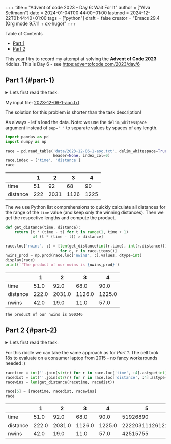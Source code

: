 +++
title = "Advent of code 2023 - Day 6: Wait For It"
author = ["Alva Seltmann"]
date = 2024-01-04T00:44:00+01:00
lastmod = 2024-12-22T01:44:40+01:00
tags = ["python"]
draft = false
creator = "Emacs 29.4 (Org mode 9.7.11 + ox-hugo)"
+++

<div class="ox-hugo-toc toc">

<div class="heading">Table of Contents</div>

- [Part 1](#part-1)
- [Part 2](#part-2)

</div>
<!--endtoc-->

This year I try to record my attempt at solving the **Advent of Code 2023**
riddles. This is Day 6 - see <https:adventofcode.com/2023/day/6>


## Part 1 {#part-1}

<details>
<summary>Lets first read the task:</summary>
<div class="details">

> You manage to sign up as a competitor in the boat races just in time. The
> organizer explains that it's not really a traditional race - instead, you will
> get a fixed amount of time during which your boat has to travel as far as it
> can, and you win if your boat goes the farthest.
>
> As part of signing up, you get a sheet of paper (your puzzle input) that lists
> the **time** allowed for each race and also the best **distance** ever recorded in that
> race. To guarantee you win the grand prize, you need to make sure you **go farther
> in each race** than the current record holder.
>
> The organizer brings you over to the area where the boat races are held. The
> boats are much smaller than you expected - they're actually toy boats, each with
> a big button on top. Holding down the button charges the boat, and releasing the
> button **allows the boat to move**. Boats move faster if their button was held
> longer, but time spent holding the button counts against the total race time.
> You can only hold the button at the start of the race, and boats don't move
> until the button is released.
>
> For example:

```text
Time:      7  15   30
Distance:  9  40  200
```

> This document describes three races:
>
> -   The first race lasts 7 milliseconds. The record distance in this race is 9
>     millimeters.
> -   The second race lasts 15 milliseconds. The record distance in this race is 40
>     millimeters.
> -   The third race lasts 30 milliseconds. The record distance in this race is 200
>     millimeters.
>
> Your toy boat has a starting speed of **zero millimeters per millisecond**. For
> each whole millisecond you spend at the beginning of the race holding down the
> button, the boat's speed increases by **one millimeter per millisecond**.
>
> So, because the first race lasts 7 milliseconds, you only have a few options:
>
> -   Don't hold the button at all (that is, hold it for **`0` milliseconds**) at the
>     start of the race. The boat won't move; it will have traveled **`0`
>     millimeters** by the end of the race.
> -   Hold the button for **`1` millisecond** at the start of the race. Then, the boat
>     will travel at a speed of 1 millimeter per millisecond for 6 milliseconds,
>     reaching a total distance traveled of **`6` millimeters**.
> -   Hold the button for **`2` milliseconds**, giving the boat a speed of 2
>     millimeters per millisecond. It will then get 5 milliseconds to move,
>     reaching a total distance of **`10` millimeters**.
> -   Hold the button for **`3` milliseconds**. After its remaining 4 milliseconds of
>     travel time, the boat will have gone **`12` millimeters**.
> -   Hold the button for **`4` milliseconds**. After its remaining 3 milliseconds of
>     travel time, the boat will have gone **`12` millimeters**.
> -   Hold the button for **`5` milliseconds**, causing the boat to travel a total of
>     **`10` millimeters**.
> -   Hold the button for **`6` milliseconds**, causing the boat to travel a total of
>     **`6` millimeters**.
> -   Hold the button for **`7` milliseconds**. That's the entire duration of the
>     race. You never let go of the button. The boat can't move until you let go of
>     the button. Please make sure you let go of the button so the boat gets to
>     move. **`0` millimeters**.
>
> Since the current record for this race is `9` millimeters, there are actually
> **`4`** different ways you could win: you could hold the button for `2`, `3`, `4`,
> or `5` milliseconds at the start of the race.
>
> In the second race, you could hold the button for at least `4` milliseconds and
> at most `11` milliseconds and beat the record, a total of **`8`** different ways
> to win.
>
> In the third race, you could hold the button for at least `11` milliseconds and
> no more than `19` milliseconds and still beat the record, a total of **`9`** ways
> you could win.
>
> To see how much margin of error you have, determine the **number of ways you can
> beat the record** in each race; in this example, if you multiply these values
> together, you get **`288`** (`4` \* `8` \* `9`).
>
> Determine the number of ways you could beat the record in each race. **What do
> you get if you multiply these numbers together?**
</div>
</details>

My input file: [2023-12-06-1-aoc.txt](https://github.com/aseltmann/aseltmann.github.io-org-src/blob/main/data/2023-12-06-1-aoc.txt)

The solution for this problem is shorter than the task description!

As always - let's load the data. Note: we use the `delim_whitesspace` argument
instead of `sep=' '` to separate values by spaces of any length.

```python
import pandas as pd
import numpy as np

race = pd.read_table('data/2023-12-06-1-aoc.txt', delim_whitespace=True,
                     header=None, index_col=0)
race.index = ['time', 'distance']
race
```

|          | 1   | 2    | 3    | 4    |
|----------|-----|------|------|------|
| time     | 51  | 92   | 68   | 90   |
| distance | 222 | 2031 | 1126 | 1225 |

The we use Python list comprehensions to quickly calculate all distances for the
range of the `time` value (and keep only the winning distances). Then we get the
respective lengths and compute the product.

```python
def get_distance(time, distance):
    return [t * (time - t) for t in range(1, time + 1)
            if (t * (time - t)) > distance]

race.loc['nwins', :] = [len(get_distance(int(r.time), int(r.distance)))
                        for c, r in race.items()]
nwins_prod = np.prod(race.loc['nwins', :].values, dtype=int)
display(race)
print(f'The product of our nwins is {nwins_prod}')
```

|          | 1     | 2      | 3      | 4      |
|----------|-------|--------|--------|--------|
| time     | 51.0  | 92.0   | 68.0   | 90.0   |
| distance | 222.0 | 2031.0 | 1126.0 | 1225.0 |
| nwins    | 42.0  | 19.0   | 11.0   | 57.0   |

```text
The product of our nwins is 500346
```


## Part 2 {#part-2}

<details>
<summary>Lets first read the task:</summary>
<div class="details">

> As the race is about to start, you realize the piece of paper with race times
> and record distances you got earlier actually just has very bad [kerning](https:en.wikipedia.org/wiki/Kerning). There's
> really **only one race** - ignore the spaces between the numbers on each line.
>
> So, the example from before:

```text
Time:      7  15   30
Distance:  9  40  200
```

> ...now instead means this:

```text
Time:      71530
Distance:  940200
```

> Now, you have to figure out how many ways there are to win this single race. In
> this example, the race lasts for **`71530` milliseconds** and the record distance
> you need to beat is **`940200` millimeters**. You could hold the button anywhere
> from `14` to `71516` milliseconds and beat the record, a total of **`71503`**
> ways!
>
> **How many ways can you beat the record in this one much longer race?**
</div>
</details>

For this riddle we can take the same approach as for _Part 1_. The cell took 18s
to evaluate on a consumer laptop from 2015 - no fancy workarounds needed :)

```python
racetime = int(''.join(str(r) for r in race.loc['time', :4].astype(int)))
racedist = int(''.join(str(r) for r in race.loc['distance', :4].astype(int)))
racewins = len(get_distance(racetime, racedist))

race[5] = [racetime, racedist, racewins]
race
```

|          | 1     | 2      | 3      | 4      | 5               |
|----------|-------|--------|--------|--------|-----------------|
| time     | 51.0  | 92.0   | 68.0   | 90.0   | 51926890        |
| distance | 222.0 | 2031.0 | 1126.0 | 1225.0 | 222203111261225 |
| nwins    | 42.0  | 19.0   | 11.0   | 57.0   | 42515755        |
